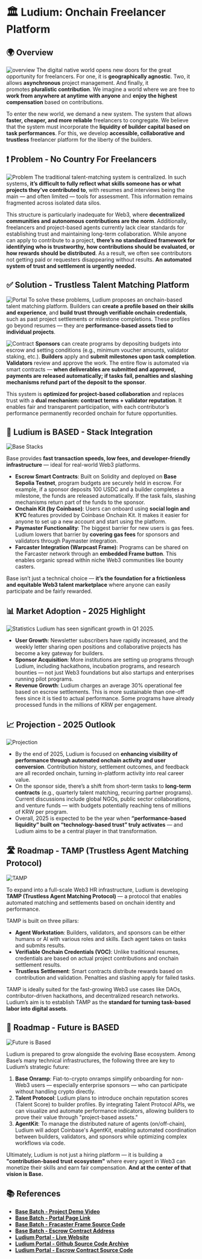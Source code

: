 # 🏛️ Ludium: Onchain Freelancer Platform

## 🌍 Overview
![overview](./images/Basebatch-Cover.png)
The digital native world opens new doors for the great opportunity for freelancers. For one, it is **geographically agnostic**. Two, it allows **asynchronous** project management. And finally, it promotes **pluralistic contribution**. We imagine a world where we are free to **work from anywhere at anytime with anyone** and **enjoy the highest compensation** based on contributions.

To enter the new world, we demand a new system. The system that allows **faster, cheaper, and more reliable** freelancers to congregate. We believe that the system must incorporate the **liquidity of builder capital based on task performances**. For this, we develop **accessible, collaborative and trustless** freelancer platform for the liberty of the builders.

## ❗ Problem - No Country For Freelancers
![Problem](./images/Basebatch-Problem.png)
The traditional talent-matching system is centralized. In such systems, **it’s difficult to fully reflect what skills someone has or what projects they’ve contributed to**, with resumes and interviews being the main — and often limited — tools for assessment. This information remains fragmented across isolated data silos.

This structure is particularly inadequate for Web3, where **decentralized communities and autonomous contributions are the norm**. Additionally, freelancers and project-based agents currently lack clear standards for establishing trust and maintaining long-term collaboration. While anyone can apply to contribute to a project, **there’s no standardized framework for identifying who is trustworthy, how contributions should be evaluated, or how rewards should be distributed**. As a result, we often see contributors not getting paid or requesters disappearing without results. **An automated system of trust and settlement is urgently needed.**

## ✅ Solution - Trustless Talent Matching Platform
![Portal](./images/Basebatch-Platform.png)
To solve these problems, Ludium proposes an onchain-based talent matching platform. Builders can **create a profile based on their skills and experience**, and **build trust through verifiable onchain credentials**, such as past project settlements or milestone completions. These profiles go beyond resumes — they are **performance-based assets tied to individual projects**.

![Contract](./images/Basebatch-Contract.png)
**Sponsors** can create programs by depositing budgets into escrow and setting conditions (e.g., minimum voucher amounts, validator staking, etc.). **Builders** apply and **submit milestones upon task completion**. **Validators** review and approve the work. The entire flow is automated via smart contracts — **when deliverables are submitted and approved, payments are released automatically; if tasks fail, penalties and slashing mechanisms refund part of the deposit to the sponsor**.

This system is **optimized for project-based collaboration** and replaces trust with a **dual mechanism: contract terms + validator reputation**. It enables fair and transparent participation, with each contributor’s performance permanently recorded onchain for future opportunities.

## 💙 Ludium is BASED - Stack Integration
![Base Stacks](./images/Basebatch-BaseStacks.png)

Base provides **fast transaction speeds, low fees, and developer-friendly infrastructure** — ideal for real-world Web3 platforms.

- **Escrow Smart Contracts**: Built on Solidity and deployed on **Base Sepolia Testnet**, program budgets are securely held in escrow. For example, if a sponsor deposits 100 USDC and a builder completes a milestone, the funds are released automatically. If the task fails, slashing mechanisms return part of the funds to the sponsor.
- **Onchain Kit (by Coinbase)**: Users can onboard using **social login and KYC** features provided by Coinbase Onchain Kit. It makes it easier for anyone to set up a new account and start using the platform.
- **Paymaster Functionality**: The biggest barrier for new users is gas fees. Ludium lowers that barrier by **covering gas fees** for sponsors and validators through Paymaster integration.
- **Farcaster Integration (Warpcast Frame)**: Programs can be shared on the Farcaster network through an **embedded Frame button**. This enables organic spread within niche Web3 communities like bounty casters.

Base isn’t just a technical choice — **it’s the foundation for a frictionless and equitable Web3 talent marketplace** where anyone can easily participate and be fairly rewarded.

## 📊 Market Adoption - 2025 Highlight
![Statistics](./images/Basebatch-2025-Stats.png)
Ludium has seen significant growth in Q1 2025.

- **User Growth**: Newsletter subscribers have rapidly increased, and the weekly letter sharing open positions and collaborative projects has become a key gateway for builders.
- **Sponsor Acquisition**: More institutions are setting up programs through Ludium, including hackathons, incubation programs, and research bounties — not just Web3 foundations but also startups and enterprises running pilot programs.
- **Revenue Growth**: Ludium charges an average 30% operational fee based on escrow settlements. This is more sustainable than one-off fees since it is tied to actual performance. Some programs have already processed funds in the millions of KRW per engagement.

## 📈 Projection - 2025 Outlook
![Projection](./images/Basebatch-2025-Projection.png)

- By the end of 2025, Ludium is focused on **enhancing visibility of performance through automated onchain activity and user conversion**. Contribution history, settlement outcomes, and feedback are all recorded onchain, turning in-platform activity into real career value.
- On the sponsor side, there’s a shift from short-term tasks to **long-term contracts** (e.g., quarterly talent matching, recurring partner programs). Current discussions include global NGOs, public sector collaborations, and venture funds — with budgets potentially reaching tens of millions of KRW per program.
- Overall, 2025 is expected to be the year when **“performance-based liquidity” built on “technology-based trust” truly activates** — and Ludium aims to be a central player in that transformation.
  
## 🛣️ Roadmap - TAMP (Trustless Agent Matching Protocol)
![TAMP](./images/Basebatch-TAMP.png)

To expand into a full-scale Web3 HR infrastructure, Ludium is developing **TAMP (Trustless Agent Matching Protocol)** — a protocol that enables automated matching and settlements based on onchain identity and performance.

TAMP is built on three pillars:

- **Agent Workstation**: Builders, validators, and sponsors can be either humans or AI with various roles and skills. Each agent takes on tasks and submits results.
- **Verifiable Onchain Credentials (VOC)**: Unlike traditional resumes, credentials are based on actual project contributions and onchain settlement results.
- **Trustless Settlement**: Smart contracts distribute rewards based on contribution and validation. Penalties and slashing apply for failed tasks.

TAMP is ideally suited for the fast-growing Web3 use cases like DAOs, contributor-driven hackathons, and decentralized research networks. Ludium’s aim is to establish TAMP as the **standard for turning task-based labor into digital assets**.

## 🔮 Roadmap - Future is BASED
![Future is Based](./images/Basebatch-Future-Based.png)

Ludium is prepared to grow alongside the evolving Base ecosystem. Among Base’s many technical infrastructures, the following three are key to Ludium’s strategic future:

1. **Base Onramp**: Fiat-to-crypto onramps simplify onboarding for non-Web3 users — especially enterprise sponsors — who can participate without handling crypto directly.
2. **Talent Protocol**: Ludium plans to introduce onchain reputation scores (Talent Score) to builder profiles. By integrating Talent Protocol APIs, we can visualize and automate performance indicators, allowing builders to prove their value through "project-based assets."
3. **AgentKit**: To manage the distributed nature of agents (on/off-chain), Ludium will adopt Coinbase's AgentKit, enabling automated coordination between builders, validators, and sponsors while optimizing complex workflows via code.

Ultimately, Ludium is not just a hiring platform — it is building a **"contribution-based trust ecosystem"** where every agent in Web3 can monetize their skills and earn fair compensation. **And at the center of that vision is Base.**

## 📚 References

- [**Base Batch - Project Demo Video**](https://youtu.be/zoKU4cswnQg)
- [**Base Batch - Portal Page Link**](https://ludium-basebatch.vercel.app/)
- [**Base Batch - Fracaster Frame Source Code**](https://github.com/Ludium-Official/ludium-farcaster)
- [**Base Batch - Escrow Contract Address**](https://base-sepolia.blockscout.com/address/0xAe740E9D85d0D177DFbeC0666E65Eb721087c5bc?tab=index)
- [**Ludium Portal - Live Website**](https://www.ludium.world/)
- [**Ludium Portal - Github Source Code Archive**](https://github.com/Ludium-Official/ludium-portal)
- [**Ludium Portal - Escrow Contract Source Code**](https://github.com/Ludium-Official/ludium-portal-contract)